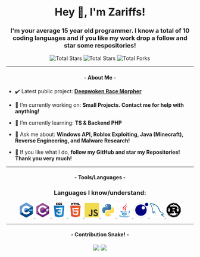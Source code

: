 <h1 align="center">Hey 👋, I'm Zariffs!</h1>
<h3 align="center">I'm your average 15 year old programmer. I know a total of 10 coding languages and if you like my work drop a follow and star some respositories!</h3>

<p align="center">
<img src="https://komarev.com/ghpvc/?username=AzurasDev&label=Total%20Views&color=b700bf&style=flat" alt="Total Stars" />
<img src="https://img.shields.io/badge/dynamic/json?&label=Total%20Stars&color=ff0000&style=flat&style=for-the-badge&query=%24.stars&url=https://api.github-star-counter.workers.dev/user/AzurasDev" alt="Total Stars" ></a>
<img src="https://img.shields.io/badge/dynamic/json?&label=Total%20Forks&color=ff7700&style=flat&style=for-the-badge&query=%24.forks&url=https://api.github-star-counter.workers.dev/user/AzurasDev" alt="Total Forks"></a> </p>

---

<h4 align="center">- About Me - </h4>

- ✔️ Latest public project: **[Deepwoken Race Morpher](https://github.com/AzurasDev/DeepwokenRaceMorpher)**

- 🔭 I’m currently working on: **Small Projects. Contact me for help with anything!**

- 🌱 I’m currently learning: **TS & Backend PHP**

- 💬 Ask me about: **Windows API, Roblox Exploiting, Java (Minecraft), Reverse Engineering, and Malware Research!**

- 🌟 If you like what I do, **follow my GitHub and star my Repositories! Thank you very much!**


---

<h4 align="center">- Tools/Languages -</h4>

<h3 align="center">Languages I know/understand:</h3>
<p align="center">
  <a href="https://www.w3schools.com/cpp/" target="_blank" rel="noreferrer">
    <img src="https://raw.githubusercontent.com/devicons/devicon/master/icons/cplusplus/cplusplus-original.svg" alt="cplusplus" width="40" height="40" />
  </a>
  <a href="https://www.w3schools.com/cs/" target="_blank" rel="noreferrer">
    <img src="https://raw.githubusercontent.com/devicons/devicon/master/icons/csharp/csharp-original.svg" alt="csharp" width="40" height="40" />
  </a>
  <a href="https://www.w3schools.com/css/" target="_blank" rel="noreferrer">
    <img src="https://raw.githubusercontent.com/devicons/devicon/master/icons/css3/css3-original-wordmark.svg" alt="css3" width="40" height="40" />
  </a>
  <a href="https://www.w3.org/html/" target="_blank" rel="noreferrer">
    <img src="https://raw.githubusercontent.com/devicons/devicon/master/icons/html5/html5-original-wordmark.svg" alt="html5" width="40" height="40" />
  </a>
  <a href="https://developer.mozilla.org/en-US/docs/Web/JavaScript" target="_blank" rel="noreferrer">
    <img src="https://raw.githubusercontent.com/devicons/devicon/master/icons/javascript/javascript-original.svg" alt="javascript" width="40" height="40" />
  </a>
  <a href="https://www.python.org" target="_blank" rel="noreferrer">
    <img src="https://raw.githubusercontent.com/devicons/devicon/master/icons/python/python-original.svg" alt="python" width="40" height="40" />
  </a>
    <a href="https://www.java.com" target="_blank" rel="noreferrer">
    <img src="https://raw.githubusercontent.com/devicons/devicon/master/icons/java/java-original.svg" alt="python" width="40" height="40" />
  </a>
    <a href="https://lua.org" target="_blank" rel="noreferrer">
    <img src="https://raw.githubusercontent.com/devicons/devicon/master/icons/lua/lua-original.svg" alt="python" width="40" height="40" />
  </a>
    <a href="https://www.mysql.com" target="_blank" rel="noreferrer">
    <img src="https://raw.githubusercontent.com/devicons/devicon/master/icons/mysql/mysql-original.svg" alt="python" width="40" height="40" />
  </a>
    <a href="https://www.rust-lang.org" target="_blank" rel="noreferrer">
    <img src="https://raw.githubusercontent.com/devicons/devicon/master/icons/rust/rust-plain.svg" alt="python" width="40" height="40" />
  </a>
</p>

---

<h4 align="center">- Contribution Snake! -</h4>

<p align="center">
    <img src="https://github.com/dekrypted/dekrypted/blob/output/github-contribution-grid-snake.svg#gh-light-mode-only">
    <img src="https://github.com/dekrypted/dekrypted/blob/output/github-contribution-grid-snake-dark.svg#gh-dark-mode-only">
</p>
